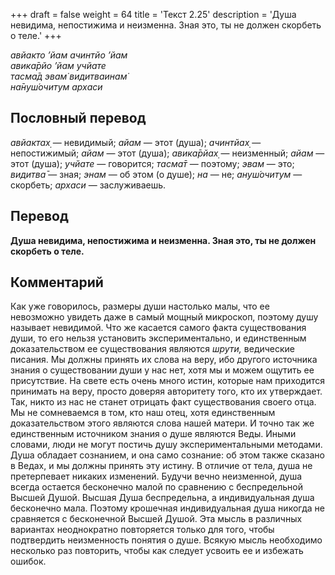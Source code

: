 +++
draft = false
weight = 64
title = 'Текст 2.25'
description = 'Душа невидима, непостижима и неизменна. Зная это, ты не должен скорбеть о теле.'
+++

_авйакто ’йам ачинтйо ’йам  
авика̄рйо ’йам учйате  
тасма̄д эвам̇ видитваинам̇  
на̄нуш́очитум архаси_

## Пословный перевод

_авйактах̣_ — невидимый; _айам_ — этот (душа); _ачинтйах̣_ — непостижимый; _айам_ — этот (душа); _авика̄рйах̣_ — неизменный; _айам_ — этот (душа); _учйате_ — говорится; _тасма̄т_ — поэтому; _эвам_ — это; _видитва̄_ — зная; _энам_ — об этом (о душе); _на_ — не; _ануш́очитум_ — скорбеть; _архаси_ — заслуживаешь.

## Перевод

**Душа невидима, непостижима и неизменна. Зная это, ты не должен скорбеть о теле.**

## Комментарий

Как уже говорилось, размеры души настолько малы, что ее невозможно увидеть даже в самый мощный микроскоп, поэтому душу называет невидимой. Что же касается самого факта существования души, то его нельзя установить экспериментально, и единственным доказательством ее существования являются _шрути,_ ведические писания. Мы должны принять их слова на веру, ибо другого источника знания о существовании души у нас нет, хотя мы и можем ощутить ее присутствие. На свете есть очень много истин, которые нам приходится принимать на веру, просто доверяя авторитету того, кто их утверждает. Так, никто из нас не станет отрицать факт существования своего отца. Мы не сомневаемся в том, кто наш отец, хотя единственным доказательством этого являются слова нашей матери. И точно так же единственным источником знания о душе являются Веды. Иными словами, люди не могут постичь душу экспериментальными методами. Душа обладает сознанием, и она само сознание: об этом также сказано в Ведах, и мы должны принять эту истину. В отличие от тела, душа не претерпевает никаких изменений. Будучи вечно неизменной, душа всегда остается бесконечно малой по сравнению с беспредельной Высшей Душой. Высшая Душа беспредельна, а индивидуальная душа бесконечно мала. Поэтому крошечная индивидуальная душа никогда не сравняется с бесконечной Высшей Душой. Эта мысль в различных вариантах неоднократно повторяется только для того, чтобы подтвердить неизменность понятия о душе. Всякую мысль необходимо несколько раз повторить, чтобы как следует усвоить ее и избежать ошибок.
